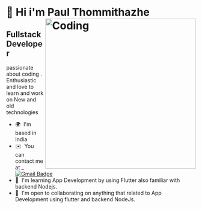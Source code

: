 👋 Hi i'm Paul Thommithazhe
<img align="right" alt="Coding" width="400" src ="https://i.gifer.com/Ry6p.gif">
======================

Fullstack Developer
------------------------


passionate about coding . Enthusiastic and love to learn and work on New and old technologies

* 🌍  I'm based in India
* ✉️  You can contact me at _ [![Gmail Badge](https://img.shields.io/badge/-paul04kply@gmail.com-c14438?style=plastic&logo=Gmail&logoColor=white&link=mailto:paul04kply@gmail.com)](mailto:paul04kply@gmail.com)
* 🧠  I'm learning App Development by using Flutter also familiar with backend Nodejs.
* 🤝  I'm open to collaborating on anything that related to App Development using flutter and backend NodeJs. 







